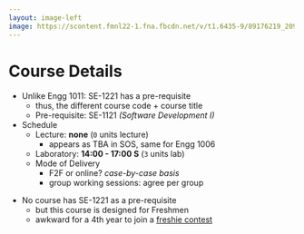 ```yaml
---
layout: image-left
image: https://scontent.fmnl22-1.fna.fbcdn.net/v/t1.6435-9/89176219_209269180428601_129910562996879360_n.jpg?_nc_cat=102&ccb=1-7&_nc_sid=8bfeb9&_nc_eui2=AeHy7rUyKAAUY9yrIS1QhcNajqS40weiDB6OpLjTB6IMHuctcrYe4bx62Vsi8r9FfDZuSduabtvoNKeYmu3ezdSe&_nc_ohc=_0Darx9hqccAX--gEJx&_nc_ht=scontent.fmnl22-1.fna&oh=00_AfDgoJVQANs4RE1AiZkC59AnrOfhZKS3d3JQn3ICMDYsZw&oe=63FB4C8B
---
```


# Course Details

- Unlike Engg 1011: SE-1221 has a pre-requisite
  + thus, the different course code + course title
  + Pre-requisite: SE-1121 _(Software Development I)_
- Schedule
  + Lecture: **none** (`0` units lecture)
    * appears as TBA in SOS, same for Engg 1006
  + Laboratory: **14:00 - 17:00 S** (`3` units lab)  
  + Mode of Delivery
    - F2F or online? _case-by-case basis_
    - group working sessions: agree per group
+ No course has SE-1221 as a pre-requisite
  - but this course is designed for Freshmen
  - awkward for a 4th year to join a [freshie contest][1]

[1]: https://www.facebook.com/cpucoengg/posts/pfbid0sd6VgLH4SmwtVYNkJXps2CjRfhXWUFoFJmuxUas1THdkDRykoXysAwvNE5c3Ufwol

